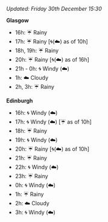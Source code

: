 *Updated: Friday 30th December 15:30*

**Glasgow**

* 16h: :umbrella: Rainy
* 17h: :umbrella: Rainy [:cyclone:(:cloud:) as of 10h]
* 18h, 19h: :umbrella: Rainy
* 20h: :umbrella: Rainy [:cyclone:(:cloud:) as of 16h]
* 21h - 0h: :cyclone: Windy (:cloud:)
* 1h: :cloud: Cloudy
* 2h, 3h: :umbrella: Rainy

**Edinburgh**

* 16h: :cyclone: Windy (:cloud:)
* 17h: :cyclone: Windy (:cloud:) [:umbrella: as of 10h]
* 18h: :umbrella: Rainy
* 19h: :cyclone: Windy (:cloud:)
* 20h: :umbrella: Rainy [:cyclone:(:cloud:) as of 10h]
* 21h: :umbrella: Rainy
* 22h: :cyclone: Windy (:cloud:)
* 23h: :umbrella: Rainy
* 0h: :cyclone: Windy (:cloud:)
* 1h: :umbrella: Rainy
* 2h: :cloud: Cloudy
* 3h: :cyclone: Windy (:cloud:)
